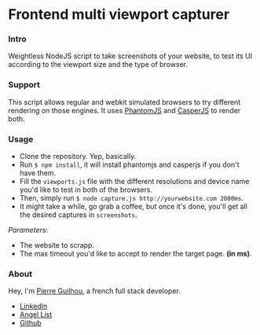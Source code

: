 # Frontend multi viewport capturer

### Intro

Weightless NodeJS script to take screenshots of your website, to test its UI according to the viewport size and the type of browser.

### Support

This script allows regular and webkit simulated browsers to try different rendering on those engines. It uses [PhantomJS](http://phantomjs.org) and [CasperJS](http://casperjs.org) to render both.

### Usage

- Clone the repository. Yep, basically.  
- Run `$ npm install`, it will install phantomjs and casperjs if you don't have them.    
- Fill the `viewports.js` file with the different resolutions and device name you'd like to test in both of the browsers.  
- Then, simply run `$ node capture.js http://yourwebsite.com 2000ms`.  
- It might take a while, go grab a coffee, but once it's done, you'll get all the desired captures in `screenshots`.  

_Parameters_:  
- The website to scrapp.  
- The max timeout you'd like to accept to render the target page. __(in ms)__.  

### About

Hey, I'm [Pierre Guilhou](http://pierreguilhou.me), a french full stack developer.

- [LinkedIn](http://linkedin.com/in/pierreguilhou)  
- [Angel List](https://angel.co/pierre-guilhou)  
- [Github](http://github.com/Pygocentrus)  
